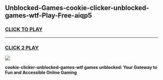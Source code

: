 
## Unblocked-Games-cookie-clicker-unblocked-games-wtf-Play-Free-aiqp5
<h3>
<a href="https://premium76.site?title=cookie-clicker-unblocked-games-wtf&ref=17A">CLICK TO PLAY</a></h3>
<hr>

<h3>
<a href="https://premium76.site?title=cookie-clicker-unblocked-games-wtf&ref=17A">CLICK 2 PLAY</a>
  
</h3>

<a href="https://premium76.site?title=cookie-clicker-unblocked-games-wtf&ref=17A"><img src="https://clearcache.store/games.png"></a>


**cookie-clicker-unblocked-games-wtf games unblocked: Your Gateway to Fun and Accessible Online Gaming**
